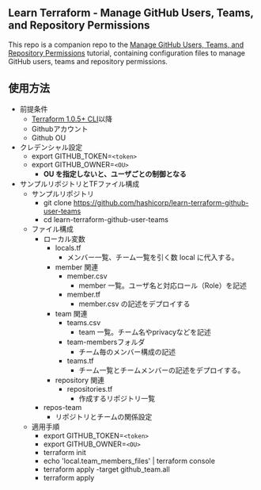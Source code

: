 ## Learn Terraform - Manage GitHub Users, Teams, and Repository Permissions

This repo is a companion repo to the [Manage GitHub Users, Teams, and Repository Permissions](https://developer.hashicorp.com/terraform/tutorials/it-saas/github-user-teams) tutorial, containing configuration files to manage GitHub users, teams and repository permissions.

## 使用方法
- 前提条件
	- [Terraform 1.0.5+ CLI](https://developer.hashicorp.com/terraform/tutorials/aws-get-started/install-cli)以降
	- Githubアカウント
	- Github OU
- クレデンシャル設定
	- export GITHUB_TOKEN=`<token>`
	- export GITHUB_OWNER=`<OU>`
		- **OU を指定しないと、ユーザごとの制御となる**
- サンプルリポジトリとTFファイル構成
	- サンプルリポジトリ
		- git clone https://github.com/hashicorp/learn-terraform-github-user-teams
		- cd learn-terraform-github-user-teams
	- ファイル構成
	  - ローカル変数
	    - locals.tf
	      - メンバー一覧、チーム一覧を引く数 local に代入する。
		- member 関連
			- member.csv
				- member 一覧。ユーザ名と対応ロール（Role）を記述
			- member.tf
				- member.csv の記述をデプロイする
		- team 関連
			- teams.csv
				- team 一覧。チーム名やprivacyなどを記述
			- team-membersフォルダ
				- チーム毎のメンバー構成の記述
			- teams.tf
				- チーム一覧とチームメンバーの記述をデプロイする。
		- repository 関連
			- repositories.tf
			  - 作成するリポジトリ一覧
      - repos-team
        - リポジトリとチームの関係設定
  - 適用手順
	- export GITHUB_TOKEN=`<token>`
	- export GITHUB_OWNER=`<OU>` 
	- terraform init
	- echo 'local.team_members_files' | terraform console
	- terraform apply -target github_team.all
	- terraform apply
